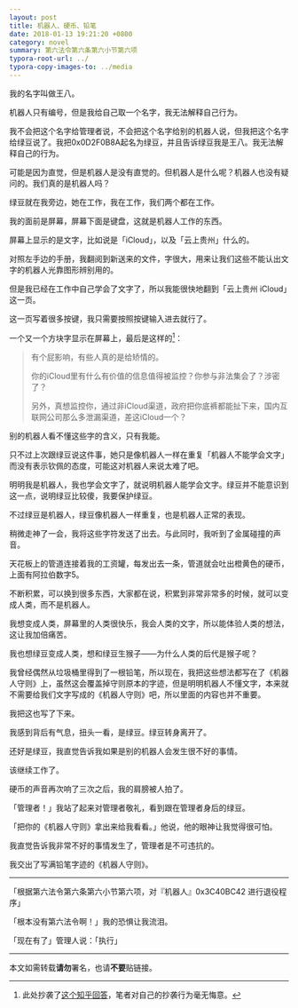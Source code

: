```yaml
---
layout: post
title: 机器人、硬币、铅笔
date: 2018-01-13 19:21:20 +0800
category: novel
summary: 第六法令第六条第六小节第六项
typora-root-url: ../
typora-copy-images-to: ../media
---
```


我的名字叫做王八。

机器人只有编号，但是我给自己取一个名字，我无法解释自己行为。

我不会把这个名字给管理者说，不会把这个名字给别的机器人说，但我把这个名字给绿豆说了。我把0x0D2F0B8A起名为绿豆，并且告诉绿豆我是王八。我无法解释自己的行为。

可能是因为直觉，但是机器人是没有直觉的。但机器人是什么呢？机器人也没有疑问的。我们真的是机器人吗？

绿豆就在我旁边，她在工作，我在工作，我们两个都在工作。

我的面前是屏幕，屏幕下面是键盘，这就是机器人工作的东西。

屏幕上显示的是文字，比如说是「iCloud」，以及「云上贵州」什么的。

对照左手边的手册，我翻阅到新送来的文件，字很大，用来让我们这些不能认出文字的机器人光靠图形辨别用的。

但是我已经在工作中自己学会了文字了，所以我能很快地翻到「云上贵州 iCloud」这一页。

这一页写着很多按键，我只需要按照按键输入进去就行了。

一个又一个方块字显示在屏幕上，最后是这样的[^zhihu]：

[^zhihu]: 此处抄袭了[这个知乎回答](https://www.zhihu.com/question/265364040/answer/293818162)，笔者对自己的抄袭行为毫无悔意。



> 有个屁影响，有些人真的是给矫情的。
>
> 你的iCloud里有什么有价值的信息值得被监控？你参与非法集会了？涉密了？
>
> 另外，真想监控你，通过非iCloud渠道，政府把你底裤都能扯下来，国内互联网公司那么多泄漏渠道，差这iCloud一个？

别的机器人看不懂这些字的含义，只有我能。

只不过上次跟绿豆说这件事，她只是像机器人一样在重复「机器人不能学会文字」而没有表示钦佩的态度，可能这对机器人来说太难了吧。

明明我是机器人，我也学会文字了，就说明机器人能学会文字。绿豆并不能意识到这一点，说明绿豆比较傻，我要保护绿豆。

不过绿豆是机器人，绿豆像机器人一样重复，也是机器人正常的表现。

稍微走神了一会，我将这些字符发送了出去。与此同时，我听到了金属碰撞的声音。

天花板上的管道连接着我的工资罐，每发出去一条，管道就会吐出橙黄色的硬币，上面有阿拉伯数字5。

不断积累，可以换到很多东西，大家都在说，积累到非常非常多的时候，就可以变成人类，而不是机器人。

我想变成人类，屏幕里的人类很快乐，我会人类的文字，所以能体验人类的想法，这让我加倍痛苦。

我也想绿豆变成人类，想和绿豆生猴子——为什么人类的后代是猴子呢？

我曾经偶然从垃圾桶里得到了一根铅笔，所以现在，我把这些想法都写在了《机器人守则》上，虽然这会覆盖掉守则原本的字迹，但是明明机器人不懂文字，本来就不需要给我们文字写成的《机器人守则》吧，所以里面的内容也并不重要。

我把这也写了下来。

我感到背后有气息，扭头一看，是绿豆。绿豆转身离开了。

还好是绿豆，我直觉告诉我如果是别的机器人会发生很不好的事情。

该继续工作了。

硬币的声音再次响了三次之后，我的肩膀被人拍了。

「管理者！」我站了起来对管理者敬礼，看到跟在管理者身后的绿豆。

「把你的《机器人守则》拿出来给我看看。」他说，他的眼神让我觉得很可怕。

我直觉告诉我非常不好的事情发生了，管理者是不可违抗的。

我交出了写满铅笔字迹的《机器人守则》。

----------

「根据第六法令第六条第六小节第六项，对『机器人』0x3C40BC42 进行退役程序」

「根本没有第六法令啊！」我的恐惧让我流泪。

「现在有了」管理人说：「执行」

----------

本文如需转载**请勿**署名，也请**不要**贴链接。